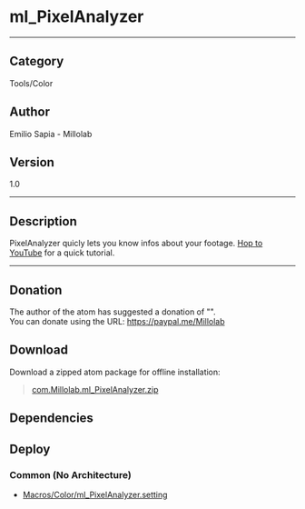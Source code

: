 # ml_PixelAnalyzer
___

## Category
Tools/Color

## Author
Emilio Sapia - Millolab

## Version
1.0

___

## Description
<p> PixelAnalyzer quicly lets you know infos about your footage. <a href="https://www.youtube.com/watch?v=XE0FSSvrvHs">Hop to YouTube</a> for a quick tutorial.</p>

___

## Donation
The author of the atom has suggested a donation of "".  
You can donate using the URL: <a href="https://paypal.me/Millolab">https://paypal.me/Millolab</a>

## Download

Download a zipped atom package for offline installation:
> [com.Millolab.ml_PixelAnalyzer.zip](https://gitlab.com/WeSuckLess/Reactor/-/archive/master/Reactor-master.zip?path=Atoms/com.Millolab.ml_PixelAnalyzer)  

## Dependencies

## Deploy

### Common (No Architecture)

<ul>
<li><a href="https://gitlab.com/WeSuckLess/Reactor/-/blob/master/Atoms/com.Millolab.ml_PixelAnalyzer/Macros/Color/ml_PixelAnalyzer.setting?ref_type=heads">Macros/Color/ml_PixelAnalyzer.setting</a></li>
</ul>
